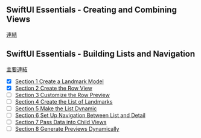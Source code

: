 
## SwiftUI Essentials - Creating and Combining Views 

[連結](https://developer.apple.com/tutorials/swiftui)

## SwiftUI Essentials - Building Lists and Navigation

[主要連結](https://developer.apple.com/tutorials/swiftui/building-lists-and-navigation)

- [x] [Section 1 Create a Landmark Model](https://developer.apple.com/tutorials/swiftui/building-lists-and-navigation#Create-a-Landmark-Model)
- [x] [Section 2 Create the Row View](https://developer.apple.com/tutorials/swiftui/building-lists-and-navigation#Create-the-Row-View) 
- [ ] [Section 3 Customize the Row Preview](https://developer.apple.com/tutorials/swiftui/building-lists-and-navigation#Customize-the-Row-Preview)
- [ ] [Section 4 Create the List of Landmarks](https://developer.apple.com/tutorials/swiftui/building-lists-and-navigation#Create-the-List-of-Landmarks)
- [ ] [Section 5 Make the List Dynamic](https://developer.apple.com/tutorials/swiftui/building-lists-and-navigation#Make-the-List-Dynamic)
- [ ] [Section 6 Set Up Navigation Between List and Detail](https://developer.apple.com/tutorials/swiftui/building-lists-and-navigation#Set-Up-Navigation-Between-List-and-Detail)
- [ ] [Section 7 Pass Data into Child Views](https://developer.apple.com/tutorials/swiftui/building-lists-and-navigation#Pass-Data-into-Child-Views)
- [ ] [Section 8 Generate Previews Dynamically](https://developer.apple.com/tutorials/swiftui/building-lists-and-navigation#Generate-Previews-Dynamically)
